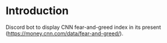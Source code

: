 # Introduction 
Discord bot to display CNN fear-and-greed index in its present (https://money.cnn.com/data/fear-and-greed/).
